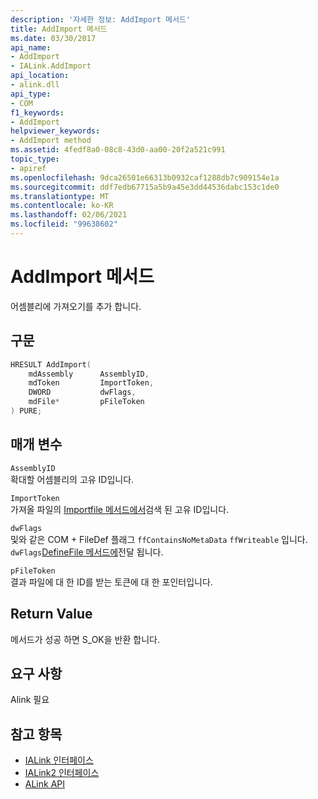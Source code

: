 ```yaml
---
description: '자세한 정보: AddImport 메서드'
title: AddImport 메서드
ms.date: 03/30/2017
api_name:
- AddImport
- IALink.AddImport
api_location:
- alink.dll
api_type:
- COM
f1_keywords:
- AddImport
helpviewer_keywords:
- AddImport method
ms.assetid: 4fedf8a0-08c8-43d0-aa00-20f2a521c991
topic_type:
- apiref
ms.openlocfilehash: 9dca26501e66313b0932caf1288db7c909154e1a
ms.sourcegitcommit: ddf7edb67715a5b9a45e3dd44536dabc153c1de0
ms.translationtype: MT
ms.contentlocale: ko-KR
ms.lasthandoff: 02/06/2021
ms.locfileid: "99638602"
---
```

# <a name="addimport-method"></a>AddImport 메서드

어셈블리에 가져오기를 추가 합니다.  
  
## <a name="syntax"></a>구문  
  
```cpp  
HRESULT AddImport(  
    mdAssembly      AssemblyID,  
    mdToken         ImportToken,  
    DWORD           dwFlags,  
    mdFile*         pFileToken  
) PURE;  
```  
  
## <a name="parameters"></a>매개 변수  

 `AssemblyID`  
 확대할 어셈블리의 고유 ID입니다.  
  
 `ImportToken`  
 가져올 파일의 [Importfile 메서드에서](importfile-method.md)검색 된 고유 ID입니다.  
  
 `dwFlags`  
 및와 같은 COM + FileDef 플래그 `ffContainsNoMetaData` `ffWriteable` 입니다. `dwFlags`[DefineFile 메서드에](../metadata/imetadataassemblyemit-definefile-method.md)전달 됩니다.  
  
 `pFileToken`  
 결과 파일에 대 한 ID를 받는 토큰에 대 한 포인터입니다.  
  
## <a name="return-value"></a>Return Value  

 메서드가 성공 하면 S_OK을 반환 합니다.  
  
## <a name="requirements"></a>요구 사항  

 Alink 필요  
  
## <a name="see-also"></a>참고 항목

- [IALink 인터페이스](ialink-interface.md)
- [IALink2 인터페이스](ialink2-interface.md)
- [ALink API](index.md)
